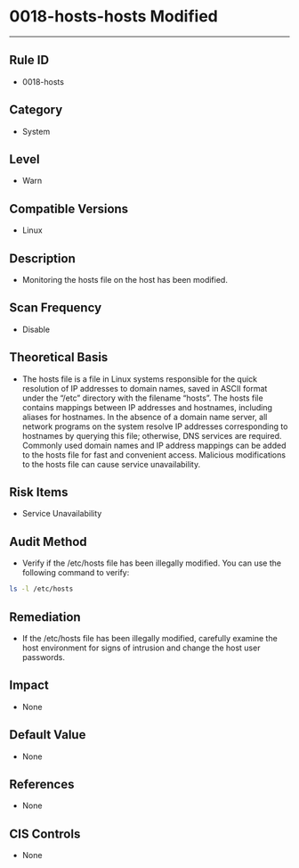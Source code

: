 # 0018-hosts-hosts Modified
---

## Rule ID

- 0018-hosts


## Category

- System


## Level

- Warn


## Compatible Versions

- Linux


## Description

- Monitoring the hosts file on the host has been modified.


## Scan Frequency

- Disable

## Theoretical Basis

- The hosts file is a file in Linux systems responsible for the quick resolution of IP addresses to domain names, saved in ASCII format under the “/etc” directory with the filename “hosts”. The hosts file contains mappings between IP addresses and hostnames, including aliases for hostnames. In the absence of a domain name server, all network programs on the system resolve IP addresses corresponding to hostnames by querying this file; otherwise, DNS services are required. Commonly used domain names and IP address mappings can be added to the hosts file for fast and convenient access.
  Malicious modifications to the hosts file can cause service unavailability.



## Risk Items

- Service Unavailability



## Audit Method

- Verify if the /etc/hosts file has been illegally modified. You can use the following command to verify:

```bash
ls -l /etc/hosts
```



## Remediation

- If the /etc/hosts file has been illegally modified, carefully examine the host environment for signs of intrusion and change the host user passwords.



## Impact

- None



## Default Value

- None



## References

- None



## CIS Controls

- None